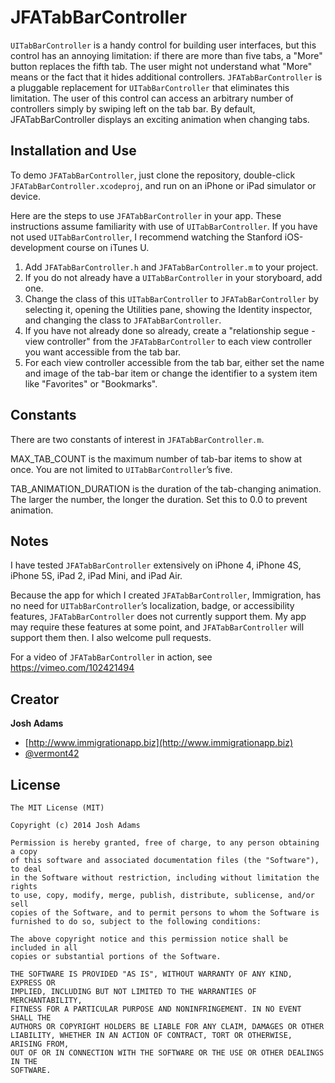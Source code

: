 JFATabBarController
===================

`UITabBarController` is a handy control for building user interfaces, but this control has an annoying limitation: if there are more than five tabs, a "More" button replaces the fifth tab. The user might not understand what "More" means or the fact that it hides additional controllers. `JFATabBarController` is a pluggable replacement for `UITabBarController` that eliminates this limitation. The user of this control can access an arbitrary number of controllers simply by swiping left on the tab bar. By default, JFATabBarController displays an exciting animation when changing tabs.

## Installation and Use
To demo `JFATabBarController`, just clone the repository, double-click `JFATabBarController.xcodeproj`, and run on an iPhone or iPad simulator or device. 

Here are the steps to use `JFATabBarController` in your app. These instructions assume familiarity with use of `UITabBarController`. If you have not used `UITabBarController`, I recommend watching the Stanford iOS-development course on iTunes U.

1. Add `JFATabBarController.h` and `JFATabBarController.m` to your project.
2. If you do not already have a `UITabBarController` in your storyboard, add one.
3. Change the class of this `UITabBarController` to `JFATabBarController` by selecting it, opening the Utilities pane, showing the Identity inspector, and changing the class to `JFATabBarController`.
4. If you have not already done so already, create a "relationship segue - view controller" from the `JFATabBarController` to each view controller you want accessible from the tab bar.
5. For each view controller accessible from the tab bar, either set the name and image of the tab-bar item or change the identifier to a system item like "Favorites" or "Bookmarks".

## Constants
There are two constants of interest in `JFATabBarController.m`.

MAX_TAB_COUNT is the maximum number of tab-bar items to show at once. You are not limited to `UITabBarController`’s five.

TAB_ANIMATION_DURATION is the duration of the tab-changing animation. The larger the number, the longer the duration. Set this to 0.0 to prevent animation.

## Notes
I have tested `JFATabBarController` extensively on iPhone 4, iPhone 4S, iPhone 5S, iPad 2, iPad Mini, and iPad Air.

Because the app for which I created `JFATabBarController`, Immigration, has no need for `UITabBarController`’s localization, badge, or accessibility features, `JFATabBarController` does not currently support them. My app may require these features at some point, and `JFATabBarController` will support them then. I also welcome pull requests.

For a video of `JFATabBarController` in action, see https://vimeo.com/102421494

## Creator

**Josh Adams**
* [http://www.immigrationapp.biz](http://www.immigrationapp.biz)
* [@vermont42](https://twitter.com/vermont42)

## License
```
The MIT License (MIT)

Copyright (c) 2014 Josh Adams

Permission is hereby granted, free of charge, to any person obtaining a copy
of this software and associated documentation files (the "Software"), to deal
in the Software without restriction, including without limitation the rights
to use, copy, modify, merge, publish, distribute, sublicense, and/or sell
copies of the Software, and to permit persons to whom the Software is
furnished to do so, subject to the following conditions:

The above copyright notice and this permission notice shall be included in all
copies or substantial portions of the Software.

THE SOFTWARE IS PROVIDED "AS IS", WITHOUT WARRANTY OF ANY KIND, EXPRESS OR
IMPLIED, INCLUDING BUT NOT LIMITED TO THE WARRANTIES OF MERCHANTABILITY,
FITNESS FOR A PARTICULAR PURPOSE AND NONINFRINGEMENT. IN NO EVENT SHALL THE
AUTHORS OR COPYRIGHT HOLDERS BE LIABLE FOR ANY CLAIM, DAMAGES OR OTHER
LIABILITY, WHETHER IN AN ACTION OF CONTRACT, TORT OR OTHERWISE, ARISING FROM,
OUT OF OR IN CONNECTION WITH THE SOFTWARE OR THE USE OR OTHER DEALINGS IN THE
SOFTWARE.
```

